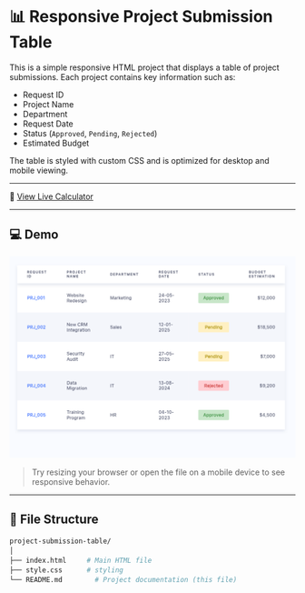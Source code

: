 # 📊 Responsive Project Submission Table

This is a simple responsive HTML project that displays a table of project submissions. Each project contains key information such as:

- Request ID
- Project Name
- Department
- Request Date
- Status (`Approved`, `Pending`, `Rejected`)
- Estimated Budget

The table is styled with custom CSS and is optimized for desktop and mobile viewing.

---
🔗 [View Live Calculator](https://taufiqlhm2u.github.io/project-submission/)

---
## 💻 Demo

<img src="subsi.png" alt="Table Screenshot" />

> Try resizing your browser or open the file on a mobile device to see responsive behavior.

---

## 📁 File Structure

```bash
project-submission-table/
│
├── index.html     # Main HTML file
├── style.css      # styling
└── README.md        # Project documentation (this file)
 
